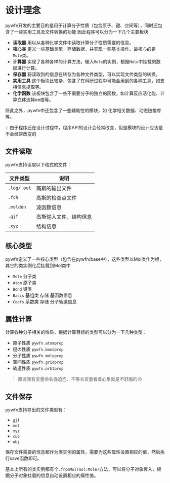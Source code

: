 # 设计理念
pywfn开发的主要目的是用于计算分子性质（包含原子、键、空间等），同时还包含了一些实用工具及文件转换的功能
因此程序可以分为一下几个主要板块

- **读取器** 用以从各种化学文件中读取计算分子性质需要的信息。
- **核心类** 定义一些基础类型，存储数据，并实现一些基本操作。最核心的是`Mole`类。
- **计算器** 实现了各种各样的计算方法，输入`Mole`的实例，根据`Mole`中挂载的数据进行计算。
- **保存器** 将读取到的信息在转存为各种文件类型，可以实现文件类型的转换。
- **实用工具** 这个板块比较杂，包含了在科研过程中可能会用到的各种工具，如支持信息提取等。
- **化学函数** 该板块包含了一些不需要分子的独立的函数，如计算反应活化能、计算立体选择ee值等。

除此之外，pywfn中还包含了一些辅助性的模块，如 化学相关数据、动态链接库等。

💡 由于程序还在设计过程中，程序API的设计会经常改变，但是模块的设计应该是不会经常改变的

## 文件读取
pywfn支持读取以下格式的文件：

|文件类型|说明|
|---|---|
|`.log/.out`|高斯的输出文件|
|`.fch`|高斯的检查点文件|
|`.molden`|波函数信息|
|`.gjf`|高斯输入文件，结构信息|
|`.xyz`|结构信息|

## 核心类型
pywfn定义了一些核心类型（包含在pywfn/base中），这些类型以Mol类作为根，其它的类实例化后挂载到Mol类中

- `Mole` 分子类
- `Atom` 原子类
- `Bond` 键类
- `Basis` 基组类 存储 基函数信息
- `Coefs` 系数类 存储 分子轨道信息

## 属性计算
计算各种分子相关的性质，根据计算目标的类型可以分为一下几种类型：

- 原子性质 `pywfn.atomprop`
- 键の性质 `pywfn.bondprop`
- 分子性质 `pywfn.moleprop`
- 空间性质 `pywfn.gridprop`
- 轨道性质 `pywfn.orbtprop`

> 原谅我有变量命名强迫症、不等长变量看着心里就是不舒服的😔

## 文件保存
pywfn支持导出的文件类型有：

- `gjf`
- `mol`
- `xyz`
- `cub`
- `obj`

保存文件需要的信息都作为类实例的属性，需要为这些属性设置相应的值，然后执行save函数即可。

基本上所有的类实例都有个`.fromMol(mol:Mole)`方法，可以将分子对象传入，根据分子对象挂载的信息自动设置相应的属性值。
